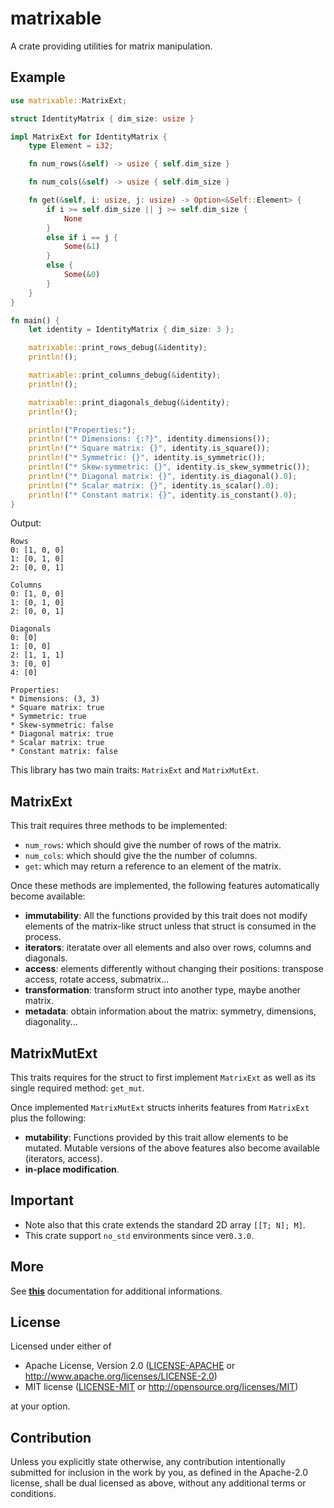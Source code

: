 # matrixable
A crate providing utilities for matrix manipulation.

## Example 
```rust
use matrixable::MatrixExt;

struct IdentityMatrix { dim_size: usize }

impl MatrixExt for IdentityMatrix {
    type Element = i32;

    fn num_rows(&self) -> usize { self.dim_size }

    fn num_cols(&self) -> usize { self.dim_size }

    fn get(&self, i: usize, j: usize) -> Option<&Self::Element> {
        if i >= self.dim_size || j >= self.dim_size {
            None
        }
        else if i == j {
            Some(&1)
        }
        else {
            Some(&0)
        }
    }
}

fn main() {
    let identity = IdentityMatrix { dim_size: 3 };

    matrixable::print_rows_debug(&identity);
    println!();

    matrixable::print_columns_debug(&identity);
    println!();

    matrixable::print_diagonals_debug(&identity);
    println!();

    println!("Properties:");
    println!("* Dimensions: {:?}", identity.dimensions());
    println!("* Square matrix: {}", identity.is_square());
    println!("* Symmetric: {}", identity.is_symmetric());
    println!("* Skew-symmetric: {}", identity.is_skew_symmetric());
    println!("* Diagonal matrix: {}", identity.is_diagonal().0);
    println!("* Scalar matrix: {}", identity.is_scalar().0);
    println!("* Constant matrix: {}", identity.is_constant().0);
}
```
Output:
```
Rows
0: [1, 0, 0]
1: [0, 1, 0]
2: [0, 0, 1]

Columns
0: [1, 0, 0]
1: [0, 1, 0]
2: [0, 0, 1]

Diagonals
0: [0]
1: [0, 0]
2: [1, 1, 1]
3: [0, 0]
4: [0]

Properties:
* Dimensions: (3, 3)
* Square matrix: true
* Symmetric: true
* Skew-symmetric: false
* Diagonal matrix: true
* Scalar matrix: true
* Constant matrix: false
```

This library has two main traits: `MatrixExt` and `MatrixMutExt`.

## MatrixExt 

This trait requires three methods to be implemented:

* `num_rows`: which should give the number of rows of the matrix.
* `num_cols`: which should give the the number of columns.
* `get`: which may return a reference to an element of the matrix.

Once these methods are implemented, the following features automatically become available:

* **immutability**: All the functions provided by this trait does not modify elements of the matrix-like struct unless that struct is consumed in the process.
* **iterators**: iteratate over all elements and also over rows, columns and diagonals.
* **access**: elements differently without changing their positions: transpose access, rotate access, submatrix... 
* **transformation**: transform struct into another type, maybe another matrix.
* **metadata**: obtain information about the matrix: symmetry, dimensions, diagonality...


## MatrixMutExt

This traits requires for the struct to first implement `MatrixExt` as well as its single required method: `get_mut`.

Once implemented `MatrixMutExt` structs inherits features from `MatrixExt` plus the following:

* **mutability**: Functions provided by this trait allow elements to be mutated. Mutable versions of the above features also become available (iterators, access).
* **in-place modification**.

## Important
* Note also that this crate extends the standard 2D array `[[T; N]; M]`.
* This crate support `no_std` environments since ver`0.3.0`.

## More
See [**this**](https://docs.rs/matrixable/0.1.0/matrixable/) documentation for additional informations.


## License

Licensed under either of

 * Apache License, Version 2.0
   ([LICENSE-APACHE](LICENSE-APACHE) or http://www.apache.org/licenses/LICENSE-2.0)
 * MIT license
   ([LICENSE-MIT](LICENSE-MIT) or http://opensource.org/licenses/MIT)

at your option.

## Contribution

Unless you explicitly state otherwise, any contribution intentionally submitted
for inclusion in the work by you, as defined in the Apache-2.0 license, shall be
dual licensed as above, without any additional terms or conditions.
